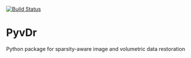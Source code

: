 [![Build Status](https://travis-ci.org/msiplab/PyvDr.svg?branch=master)](https://travis-ci.org/msiplab/PyvDr)

# PyvDr
Python package for sparsity-aware image and volumetric data restoration
